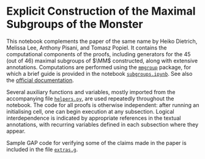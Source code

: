 # Explicit Construction of the Maximal Subgroups of the Monster

This notebook complements the paper of the same name by Heiko Dietrich,
Melissa Lee, Anthony Pisani, and Tomasz Popiel. It contains
the computational components of the proofs, including generators
for the 45 (out of 46) maximal subgroups of $\MM$ constructed,
along with extensive annotations. Computations are performed using
the [`mmgroup`](https://github.com/Martin-Seysen/mmgroup) package, for which
a brief guide is provided in the notebook [`subgroups.ipynb`](subgroups.ipynb).
See also the [official documentation](https://mmgroup.readthedocs.io).

Several auxiliary functions and variables, mostly imported
from the accompanying file [`helpers.py`](helpers.py), are used repeatedly
throughout the notebook. The code for all proofs is otherwise independent:
after running an initialising cell, one can begin execution
at any subsection. Logical interdependence is indicated
by appropriate references in the textual annotations, with recurring variables
defined in each subsection where they appear.

Sample GAP code for verifying some of the claims made in the paper
is included in the file [`extras.g`](extras.g).
